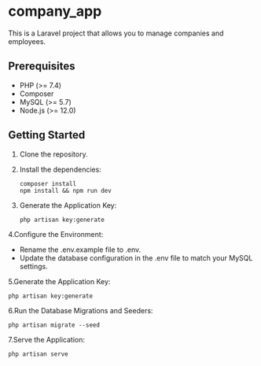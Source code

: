 # company_app
This is a Laravel project that allows you to manage companies and employees.

## Prerequisites

- PHP (>= 7.4)
- Composer
- MySQL (>= 5.7)
- Node.js (>= 12.0)

## Getting Started

1. Clone the repository.
   
2. Install the dependencies:
    ```
    composer install
    npm install && npm run dev
    ```
    
3. Generate the Application Key:
   ```
   php artisan key:generate
   ```
    
4.Configure the Environment:
- Rename the .env.example file to .env.
- Update the database configuration in the .env file to match your MySQL settings.

    
5.Generate the Application Key:
   ```
   php artisan key:generate
   ```
    
6.Run the Database Migrations and Seeders:
   ```
   php artisan migrate --seed
   ```
    
7.Serve the Application:
   ```
   php artisan serve
   ```
